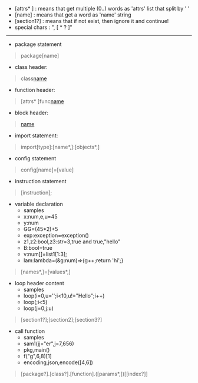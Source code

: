 
- [attrs* ] : means that get multiple (0..) words as 'attrs' list that split by ' '
- [name] : means that get a word as 'name' string
- [section1?] : means that if not exist, then ignore it and continue!
- special chars : ", [ * ? ]"
--------------------------
- package statement
> package[name]

- class header:
> class[name]([parent?])

- function header:
> [attrs* ]func[name]([params*,])

- block header:
> [name]([params?])

- import statement:
> import[type]:[name*,]:[objects*,]

- config statement
> config[name]=[value]

- instruction statement
> [instruction];




- variable declaration
	* samples
	- x:num,e,u=45
	- y:num 
	- GG=(45*2)+5
	- exp:exception=exception()
	- z1,z2:bool,z3:str=3,true and true,"hello"
	- B:bool=true
	- v:num[]=list1[1:3];
	- lam:lambda=(&g:num)=>{g++;return 'hi';}
> [names*,]=[values*,]

- loop header content
	* samples
	- loop(i=0,u='';i<10,u!="Hello";i++)
	- loop(;i<5)
	- loop(j=0;j:u)
> [section1?];[section2];[section3?]

- call function
	* samples
	- sam1(jj="er",j=7,656)
	- pkg,main()
	- f("g",6,8)[1]
	- encoding,json,encode([4,6])
> [package?].[class?].[function].([params*,])\[[index?]\]









